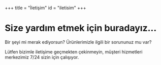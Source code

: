 +++
title = "İletişim"
id = "iletisim"
+++

# Size yardım etmek için buradayız...

Bir şeyi mi merak ediyorsun? Ürünlerimizle ilgili bir sorununuz mu var?

Lütfen bizimle iletişime geçmekten çekinmeyin, müşteri hizmetleri merkezimiz 7/24 sizin için çalışıyor.
